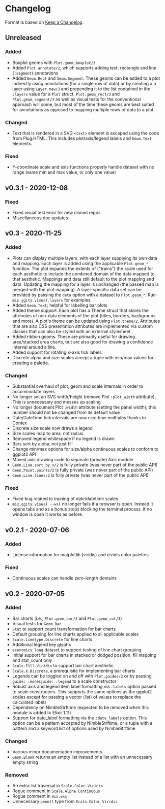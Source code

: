 # Changelog

Format is based on [Keep a Changelog](https://keepachangelog.com/en/1.0.0/).

## Unreleased
### Added
- Boxplot geoms with `Plot.geom_boxplot/3`
- Added `Plot.annotate/2`, which supports adding text, rectangle and line
(`:segment`) annotations
- Added `Geom.Rect` and `Geom.Segment`. These geoms can be added to a plot
indirectly using annotations (for a single row of data) or by creating a
a layer using `Layer.new/3` and prepending it to the list contained in the
`:layers` value for a `Plot` struct. `Plot.geom_rect/3` and
`Plot.geom_segment/3` as well as visual tests for the conventional approach
will come, but most of the time these geoms are best suited for annotations
as opposed to mapping multiple rows of data to a plot.

### Changed
- Text that is rendered in a SVG `<text>` element is escaped using the code
from Plug.HTML. This includes plot/axis/legend labels and `Geom.Text`
elements.

### Fixed
- Y-coordinate scale and axis functions properly handle dataset
with no range (same min and max value, or only one value)

## v0.3.1 - 2020-12-08
### Fixed
- Fixed visual test error for new cloned repos
- Miscellaneous doc updates

## v0.3 - 2020-11-25
### Added
- Plots can display multiple layers, with each layer supplying its own data and
mapping. Each layer is added using the applicable `Plot.geom_*` function.
The plot expands the extents of ("trains") the scale used for each aesthetic to
include the combined domain of the data mapped to that aesthetic. Mappings
and data still default to the plot mapping and data. Updating the mapping for a
layer is unchanged (the passed map is merged with the plot mapping). A
layer-specific data set can be provided by passing the `data` option with a
dataset to `Plot.geom_*`. Run `mix ggity.visual.layers` for examples.
- Added `Geom.Text`; helpful for labelling bar plots
- Added theme support. Each plot has a Theme struct that stores the attributes
of non-data elements of the plot (titles, borders, backgrouns and more). A
plot's theme can be updated using `Plot.theme/2`. Attributes that are also 
CSS presentation attributes are implemented via custom classes that can also be
styled with an external stylesheet.
- Added ribbon geoms. These are primarily useful for drawing area/stacked area
charts, but are also good for drawing a confidence interval around a line.
- Added support for rotating x-axis tick labels.
- Discrete alpha and size scales accept a tuple with min/max values for 
creating a palette.

### Changed
- Substantial overhaul of plot, geom and scale internals in order to
accommodate layers
- No longer set an SVG width/height (remove Plot `:plot_width` attribute). This
is unnecessary and messes up scaling
- No longer document Plot `:width` attribute (setting the panel width); this
number should not be changed from its default value 
- Date/DateTime tick intervals are now nice time multiples thanks to Contex
- Discrete size scale now draws a legend
- Size scales map to area, not radius
- Removed legend whitespace if no legend is drawn
- Bars sort by alpha, not just fill
- Change min/max options for size/alpha continuous scales to conform to ggplot2 API
- Moved axis drawing code to separate (private) Axis module
- `Geom.Line.sort_by_x/2` is fully private (was never part of the public API)
- `Geom.Point.points/2` is fully private (was never part of the public API)
- `Geom.Line.lines/2` is fully private (was never part of the public API)

### Fixed
- Fixed bug related to training of date/datetime scales
- `mix.ggity.visual --wsl` no longer fails if a browser is open. Instead
it opens tabs and as a bonus stops blocking the terminal process. If no
window is open it works as before.

## v0.2.1 - 2020-07-06
### Added
- License information for matplotlib (viridis) and cividis color palettes

### Fixed
- Continuous scales can handle zero-length domains

## v0.2 - 2020-07-05
### Added

- Bar charts (i.e., `Plot.geom_bar/3` and `Plot.geom_col/3`)
- Visual tests for `Geom.Bar`
- `Stat` to support count transformation for bar charts
- Default grouping for line charts applied to all applicable scales
- `Scale.Linetype.Discrete` for line charts
- Additional legend key glyphs
- `economics_long` dataset to support testing of line chart grouping
- Initial support for bar charts in stacked or dodged position, fill mapping and stat_count only
- `Scale.Fill.Viridis` to support bar chart aesthetic
- `Scale.X.Discrete`, a prerequisite for implementing bar charts
- Legends can be toggled on and off with `Plot.guides/2` or by passing `guide: :none`/`guide: :legend`
to a scale constructor
- Robust axis and legend item label formatting via `:labels` option passed to scale constructors. This
supports the same options as the ggplot2 scales except for passing a vector (list) of values
to replace the calculated labels
- Dependency on NimbleStrftime (expected to be removed when this module is added to Elixir 1.11)
- Support for date_label formatting via the `:date_labels` option. This option can be a pattern
accepted by NimbleStrftime, or a tuple with a pattern and a keyword list of options used by NimbleStrftime

### Changed

- Various minor documentation improvements.
- `Geom.Blank` returns an empty list instead of a list with an unnecessary empty string

### Removed 

- An extra list traversal in `Scale.Color.Viridis`
- Rogue comment in `Scale.Alpha.Continuous`
- Rogue comment in `mix.exs`
- Unnecessary `geom()` type from `Scale.Color.Viridis`
